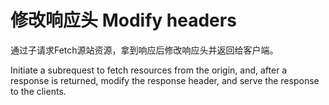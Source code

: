 # 修改响应头 Modify headers

通过子请求Fetch源站资源，拿到响应后修改响应头并返回给客户端。

Initiate a subrequest to fetch resources from the origin, and, after a response is returned, modify the response header, and serve the response to the clients.
